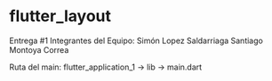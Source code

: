 # flutter_layout
Entrega #1
Integrantes del Equipo:
Simón Lopez Saldarriaga
Santiago Montoya Correa

Ruta del main: flutter_application_1 -> lib -> main.dart
